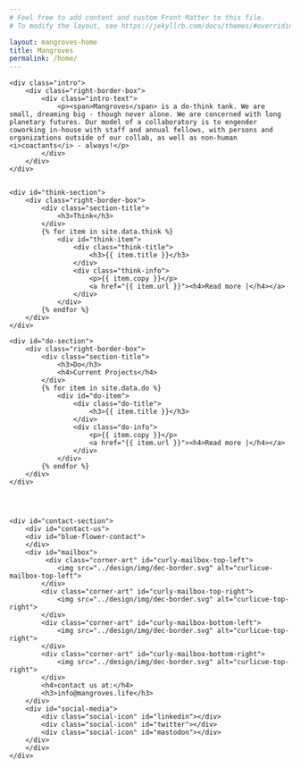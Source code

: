 ```yaml
---
# Feel free to add content and custom Front Matter to this file.
# To modify the layout, see https://jekyllrb.com/docs/themes/#overriding-theme-defaults

layout: mangroves-home
title: Mangroves
permalink: /home/
---
```


<head>
    <meta charset="UTF-8" />
    <!-- <meta name="viewport" content="width=device-width, initial-scale=1.0"> -->
    <link rel="stylesheet" type="text/css" href="../css/styles.css" />
</head>

<div id="wrapper">

    <div class="intro">
        <div class="right-border-box">
            <div class="intro-text">
                <p><span>Mangroves</span> is a do-think tank. We are small, dreaming big - though never alone. We are concerned with long planetary futures. Our model of a collaboratory is to engender coworking in-house with staff and annual fellows, with persons and organizations outside of our collab, as well as non-human <i>coactants</i> - always!</p>
            </div>
        </div>
    </div>


    <div id="think-section">
        <div class="right-border-box">
            <div class="section-title">
                <h3>Think</h3>
            </div>
            {% for item in site.data.think %}
                <div id="think-item">
                    <div class="think-title">
                        <h3>{{ item.title }}</h3>
                    </div>
                    <div class="think-info">
                        <p>{{ item.copy }}</p>
                        <a href="{{ item.url }}"><h4>Read more |</h4></a>
                    </div>
                </div>
            {% endfor %}
        </div>
    </div>

    <div id="do-section">
        <div class="right-border-box">
            <div class="section-title">
                <h3>Do</h3>
                <h4>Current Projects</h4>
            </div>
            {% for item in site.data.do %}
                <div id="do-item">
                    <div class="do-title">
                        <h3>{{ item.title }}</h3>
                    </div>
                    <div class="do-info">
                        <p>{{ item.copy }}</p>
                        <a href="{{ item.url }}"><h4>Read more |</h4></a>
                    </div>
                </div>
            {% endfor %}
        </div>
    </div>




    <div id="contact-section">
        <div id="contact-us">
        <div id="blue-flower-contact">
        </div>
        <div id="mailbox">
             <div class="corner-art" id="curly-mailbox-top-left">
                <img src="../design/img/dec-border.svg" alt="curlicue-mailbox-top-left">
            </div>
            <div class="corner-art" id="curly-mailbox-top-right">
                <img src="../design/img/dec-border.svg" alt="curlicue-top-right">
            </div>
            <div class="corner-art" id="curly-mailbox-bottom-left">
                <img src="../design/img/dec-border.svg" alt="curlicue-top-right">
            </div>
            <div class="corner-art" id="curly-mailbox-bottom-right">
                <img src="../design/img/dec-border.svg" alt="curlicue-top-right">
            </div>
            <h4>contact us at:</h4>
            <h3>info@mangroves.life</h3>
        </div>
        <div id="social-media">
            <div class="social-icon" id="linkedin"></div>
            <div class="social-icon" id="twitter"></div>
            <div class="social-icon" id="mastodon"></div>
        </div>
        </div>
    </div>
</div>
